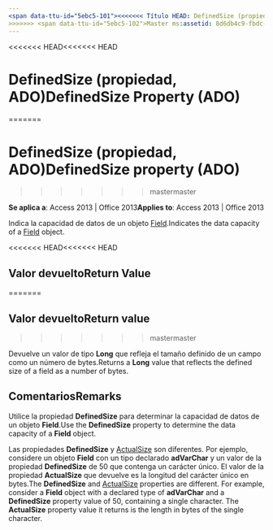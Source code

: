 ```yaml
---
<span data-ttu-id="5ebc5-101"><<<<<<< Título HEAD: DefinedSize (propiedad) (ADO) TOCTitle: DefinedSize (propiedad) (ADO) === título: DefinedSize (propiedad, ADO) TOCTitle: DefinedSize (propiedad, ADO)</span><span class="sxs-lookup"><span data-stu-id="5ebc5-101"><<<<<<< HEAD title: DefinedSize Property (ADO) TOCTitle: DefinedSize Property (ADO) ======= title: DefinedSize property (ADO) TOCTitle: DefinedSize property (ADO)</span></span>
>>>>>>> <span data-ttu-id="5ebc5-102">Master ms:assetid: 8d6db4c9-fbdc-9fcd-63f0-bd677c5ebcf6 ms:mtpsurl: https://msdn.microsoft.com/library/JJ249619(v=office.15) ms:contentKeyID: ms.date 48546257: 18/09/2015 mtps_version: Office.15</span><span class="sxs-lookup"><span data-stu-id="5ebc5-102">master ms:assetid: 8d6db4c9-fbdc-9fcd-63f0-bd677c5ebcf6 ms:mtpsurl: https://msdn.microsoft.com/library/JJ249619(v=office.15) ms:contentKeyID: 48546257 ms.date: 09/18/2015 mtps_version: v=office.15</span></span>
---
```


<span data-ttu-id="5ebc5-103"><<<<<<< HEAD</span><span class="sxs-lookup"><span data-stu-id="5ebc5-103"><<<<<<< HEAD</span></span>
# <a name="definedsize-property-ado"></a><span data-ttu-id="5ebc5-104">DefinedSize (propiedad, ADO)</span><span class="sxs-lookup"><span data-stu-id="5ebc5-104">DefinedSize Property (ADO)</span></span>
=======
# <a name="definedsize-property-ado"></a><span data-ttu-id="5ebc5-105">DefinedSize (propiedad, ADO)</span><span class="sxs-lookup"><span data-stu-id="5ebc5-105">DefinedSize property (ADO)</span></span>
>>>>>>> <span data-ttu-id="5ebc5-106">master</span><span class="sxs-lookup"><span data-stu-id="5ebc5-106">master</span></span>


<span data-ttu-id="5ebc5-107">**Se aplica a**: Access 2013 | Office 2013</span><span class="sxs-lookup"><span data-stu-id="5ebc5-107">**Applies to**: Access 2013 | Office 2013</span></span>

<span data-ttu-id="5ebc5-108">Indica la capacidad de datos de un objeto [Field](field-object-ado.md).</span><span class="sxs-lookup"><span data-stu-id="5ebc5-108">Indicates the data capacity of a [Field](field-object-ado.md) object.</span></span>

<span data-ttu-id="5ebc5-109"><<<<<<< HEAD</span><span class="sxs-lookup"><span data-stu-id="5ebc5-109"><<<<<<< HEAD</span></span>
## <a name="return-value"></a><span data-ttu-id="5ebc5-110">Valor devuelto</span><span class="sxs-lookup"><span data-stu-id="5ebc5-110">Return Value</span></span>
=======
## <a name="return-value"></a><span data-ttu-id="5ebc5-111">Valor devuelto</span><span class="sxs-lookup"><span data-stu-id="5ebc5-111">Return value</span></span>
>>>>>>> <span data-ttu-id="5ebc5-112">master</span><span class="sxs-lookup"><span data-stu-id="5ebc5-112">master</span></span>

<span data-ttu-id="5ebc5-113">Devuelve un valor de tipo **Long** que refleja el tamaño definido de un campo como un número de bytes.</span><span class="sxs-lookup"><span data-stu-id="5ebc5-113">Returns a **Long** value that reflects the defined size of a field as a number of bytes.</span></span>

## <a name="remarks"></a><span data-ttu-id="5ebc5-114">Comentarios</span><span class="sxs-lookup"><span data-stu-id="5ebc5-114">Remarks</span></span>

<span data-ttu-id="5ebc5-115">Utilice la propiedad **DefinedSize** para determinar la capacidad de datos de un objeto **Field**.</span><span class="sxs-lookup"><span data-stu-id="5ebc5-115">Use the **DefinedSize** property to determine the data capacity of a **Field** object.</span></span>

<span data-ttu-id="5ebc5-p101">Las propiedades **DefinedSize** y [ActualSize](actualsize-property-ado.md) son diferentes. Por ejemplo, considere un objeto **Field** con un tipo declarado **adVarChar** y un valor de la propiedad **DefinedSize** de 50 que contenga un carácter único. El valor de la propiedad **ActualSize** que devuelve es la longitud del carácter único en bytes.</span><span class="sxs-lookup"><span data-stu-id="5ebc5-p101">The **DefinedSize** and [ActualSize](actualsize-property-ado.md) properties are different. For example, consider a **Field** object with a declared type of **adVarChar** and a **DefinedSize** property value of 50, containing a single character. The **ActualSize** property value it returns is the length in bytes of the single character.</span></span>

